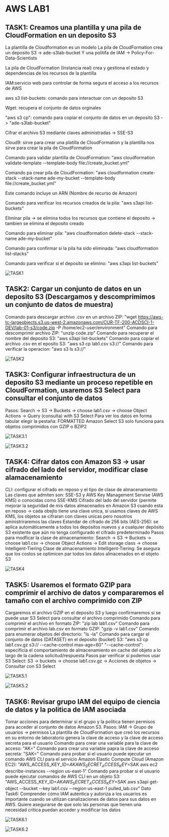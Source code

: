 # AWS LAB1
## TASK1: Creamos una plantilla y una pila de CloudFormation en un deposito S3
La plantilla de Cloudformation es un modelo
La pila de CloudFormation crea un deposito S3 -> ade-s3lab-bucket Y una politifa de IAM -> Policy-For-Data-Scientists

La pila de CloudFormation (Instancia real)  crea y gestiona el estado y dependencias de los recursos de la plantilla

IAM:servicio web para controlar de forma segura el acceso a los recursos de AWS

aws s3 list-buckets: comando para interactuar con un deposito S3

Wget: recupera el conjunto de datos orginales

"aws s3 cp": comando para copiar el conjunto de datos en un deposito S3 -> "ade-s3lab-bucket"

Cifrar el archivo S3 mediante claves administradas -> SSE-S3

Cloud9: sirve para crear una platilla de CloudFormation y la plantilla nos sirve para crear la pila de CloudFormation

Comando para validar plantilla de CloudFormation: "aws cloudformation validate-template --template-body file://create_bucket.yml"

Comando pa crear pila de CloudFormation: "aws cloudformation create-stack --stack-name ade-my-bucket  --template-body file://create_bucket.yml"

Este comando incluye un ARN (Nombre de recurso de Amazon)

Comando para verificar los recursos creados de la pila: "aws s3api list-buckets"

Eliminar pila -> se elimina todos los recursos que contiene el deposito -> tambien se elimina el deposito creado

Comando para eliminar pila: "aws cloudformation delete-stack --stack-name ade-my-bucket"

Comando para confirmar si la pila ha sido eliminada: "aws cloudformation list-stacks"

Comando para verificar si el deposito se elimino: "aws s3api list-buckets"

![TASK1](https://cdn.discordapp.com/attachments/1030129034593579012/1233957449221013634/image.png?ex=6636e4ed&is=6635936d&hm=b5afa3b6bb589dc94508acde7fbad0172b49fb783bf0ba5e044d0e8baab67a67&)

## TASK2: Cargar un conjunto de datos en un deposito S3 (Descargamos y descomprimimos un conjunto de datos de muestra)
Comando para descargar archivo .csv en un archivo ZIP: "wget https://aws-tc-largeobjects.s3.us-west-2.amazonaws.com/CUR-TF-200-ACDSCI-1-DEV/lab-01-s3/code.zip -P /home/ec2-user/environment"
Comando para descomprimir archivo ZIP: "unzip code.zip"
Comando para recuperar el nombre del deposito S3: "aws s3api list-buckets"
Comando para copiar el archivo .csv en el eposito S3: "aws s3 cp lab1.csv s3://<LAB-BUCKET-NAME>"
Comando para verificar la operacion: "aws s3 ls s3://<LAB-BUCKET-NAME>"

![TASK2](https://cdn.discordapp.com/attachments/1030129034593579012/1233967238319443968/image.png?ex=6636454b&is=6634f3cb&hm=6350df6359f953bfaee3e99bf4d20b4707446afdadf79ee2ee9ecb544ba225ed&)

## TASK3: Configurar infraestructura de un deposito S3 mediante un proceso repetible en CloudFormation, usaremos S3 Select para consultar el conjunto de datos
Pasos: Search -> S3 -> Buckets -> choose lab1.csv -> choose Object Actions -> Query (consulta) with S3 Select
Para ver los datos en forma tabular elegir la pestaña: FORMATTED
Amazon Select S3 solo funciona para objetos comprimidos con GZIP o BZIP2

![TASK3.1](https://cdn.discordapp.com/attachments/1030129034593579012/1233971846584598578/image.png?ex=66364996&is=6634f816&hm=8b475ed07c73a3ba1d7d8cf3b33490a30f9715f114e8cdf5cbebc233a422df85&)

![TASK3.2](https://cdn.discordapp.com/attachments/1030129034593579012/1233972063719653437/image.png?ex=663649ca&is=6634f84a&hm=e824d8c312420823a92e5ccfa28e177b6daf5887cd4263e78c191469d757b7b6&)

## TASK4: Cifrar datos con Amazon S3 -> usar cifrado del lado del servidor, modificar clase alamacenamiento
CLI: configurar el cifrado en reposo y el tipo de clase de almacenamiento
Las claves que admiten son: SSE-S3 y AWS Key Management Servise (AWS KMS) o conocidas como SSE-KMS
Cifrado del lado del servidor (permite mejorar la seguridad de mis datos almacenados en Amazon S3 cuando esta en reposo -> cada obejto tiene una clave unica, si usamos claves de AWS KMS, los objetos se cifraran con claves unicas pero nosotros aministriraremos las claves
Estandar de cifrado de 256 bits (AES-256): se aplica automáticamente a todos los depósitos nuevos y a cualquier depósito S3 existente que aún no tenga configurado el cifrado predeterminado
Pasos para modficar la clase de almacenamiento: Search -> S3 -> Buckets -> choose lab1.csv -> choose Object Actions -> Edit storage class -> choose Intelligent-Tiering
Clase de almacenamiento Intelligent-Tiering: Se asegura que los costos se optimicen par todos los datos almacenados en el objeto S3

![TASK4](https://cdn.discordapp.com/attachments/1030129034593579012/1233977259711266877/image.png?ex=66364ea0&is=6634fd20&hm=56e01b8c823098d0c0a3ce3cb984488fa42a741055d1d190103aae872d50a581&)

## TASK5: Usaremos el formato GZIP para comprimir el archivo de datos y compararemos el tamaño con el archivo comprimido con ZIP
Cargaremos el archivo GZIP en el deposito S3 y luego confirmaremos si se puede usar S3 Select para consultar el archivo comprimido
Comando para comprimir el archivo en formato ZIP: "zip lab lab1.csv"
Comando para comprimir el archivo lab.csv en formato GZIP: "gzip -v lab1.csv"
Comando para enumerar objetos del directorio: "ls -la"
Comando para cargar el conjunto de datos (DATASET) en el deposito (bucket) S3: "aws s3 cp lab1.csv.gz s3://<LAB-BUCKET-NAME> --cache-control max-age=60"
"--cache-control": especificia el comportamiento de almacenamiento en cache del objeto a lo largo de la cadena solicitud/respuesta
Pasos par verificar si podemos usar S3 Select: S3 -> buckets -> choose lab1.csv.gz -> Acciones de objetos -> Consultar con S3 Select

![TASK5.1](https://cdn.discordapp.com/attachments/1030129034593579012/1233994773526876170/image.png?ex=66365ef0&is=66350d70&hm=c8dc98adefa5861e4d1290753d919ba414cd80851ded14f728062e62fc7957da&)

![TASK5.2](https://cdn.discordapp.com/attachments/1030129034593579012/1233994773900300378/image.png?ex=66365ef0&is=66350d70&hm=41007a200b6c7f7236d55e7ca7699dfa3b629d3fe1baec8dbb4dbcc7ecb55258&)

## TASK6: Revisar grupo IAM del equipo de ciencia de datos y la politica de IAM asociada
Tomar acciones para determinar si el grupo y la politica tienen permisos para acceder al conjunto de datos Amazon S3.
Pasos: IAM -> Grupo de usuarios -> permisos
La plantilla de CloudFormation que creó los recursos en su entorno de laboratorio genera la clave de acceso y la clave de acceso secreta para el usuario
Comando para crear una variable para la clave de acceso: "AK=<ACCESS-KEY>"
Comando para crear una variable papra la clave de acceso secreta: "SAK=<SECRET-ACCESS-KEY>"
Comando para probar si el usuario puede ejecutar un comando AWS CLI para el servicio Amazon Elastic Compute Cloud (Amazon EC2): "AWS_ACCESS_KEY_ID=$AK AWS_SECRET_ACCESS_KEY=$SAK aws ec2 describe-instances --region us-east-1"
Comando para probar si el usuario puede ejecutar comandos de AWS CLI en un objeto S3: "AWS_ACCESS_KEY_ID=$AK AWS_SECRET_ACCESS_KEY=$SAK aws s3api get-object --bucket <LAB-BUCKET-NAME> --key lab1.csv --region us-east-1 pulled_lab.csv"
Dato Task6: Comprender cómo IAM autentica y autoriza a los usuarios es importante cuando se utilizan canalizaciones de datos para sus datos en AWS. Quiere asegurarse de que solo las personas que tienen una necesidad crítica puedan acceder y modificar los datos

![TASK6.1](https://cdn.discordapp.com/attachments/1030129034593579012/1234007037940338688/image.png?ex=66366a5c&is=663518dc&hm=fb14bf0a776a37826c417265d2c81ab47d6b8a06ec60467fbda65829a001b074&)

![TASK6.2](https://cdn.discordapp.com/attachments/1030129034593579012/1234007038347055124/image.png?ex=66366a5c&is=663518dc&hm=f24b8194be2283dcd96135b3778d6532b8f43dbfe5aad861b2b65c9fbe96be56&)

